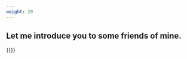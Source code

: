 ```yaml
---
weight: 20
---
```



## Let me introduce you to some friends of mine.

{{<friend name="苹果乐园" url="https://ringomaziwa.github.io/Ringomaziwa-github-io/" logo="" word="鱼之家">}}
